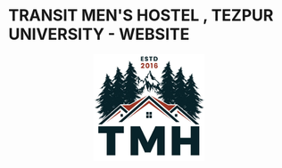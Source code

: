 # TRANSIT MEN'S HOSTEL , TEZPUR UNIVERSITY - WEBSITE

<p align="center"> <img src="/media/icon2.jpg" width="200px" /></p>
